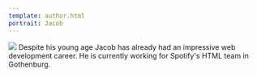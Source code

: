```yaml
---
template: author.html
portrait: Jacob
---
```

<img src='../../img/jacob.jpg' class='leftimg' />
Despite his young age Jacob has already had an impressive web development career. He is currently working for Spotify's HTML team in Gothenburg. 